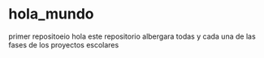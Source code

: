 # hola_mundo
primer repositoeio
hola este repositorio albergara todas y cada
una de las fases de los proyectos escolares
